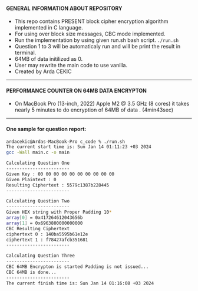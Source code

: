 
#### GENERAL INFORMATION ABOUT REPOSITORY

- This repo contains PRESENT block cipher encryption algorithm implemented in C language.
- For using over block size messages, CBC mode implemented.
- Run the implementation by using given run.sh bash script.
`./run.sh`
- Question 1 to 3 will be automaticaly run and will be print the result in terminal.
- 64MB of data initilized as 0.
- User may rewrite the main code to use vanilla.
- Created by Arda CEKIC

------------
#### PERFORMANCE COUNTER ON 64MB DATA ENCRYPTON
- On MacBook Pro (13-inch, 2022) Apple M2 @ 3.5 GHz (8 cores)
it takes nearly 5 minutes to do encryption of 64MB of data .
(4min43sec)
------------

#### One sample for question report:

````bash
ardacekic@Ardas-MacBook-Pro c_code % ./run.sh                                                             
The current start time is: Sun Jan 14 01:11:23 +03 2024
gcc -Wall main.c -o main

Calculating Question One 
------------------------
Given Key : 00 00 00 00 00 00 00 00 00 00 
Given Plaintext : 0
Resulting Ciphertext : 5579c1387b228445
------------------------

Calculating Question Two 
------------------------
Given HEX string with Proper Padding 10*
array[0] = 0x417264612043656b
array[1] = 0x6963800000000000
CBC Resulting Ciphertext
ciphertext 0 : 140ba5595b61e12e 
ciphertext 1 : f78427afcb351681 
------------------------

Calculating Question Three 
------------------------
CBC 64MB Encrypton is started Padding is not issued...
CBC 64MB is done...
------------------------
The current finish time is: Sun Jan 14 01:16:08 +03 2024
````